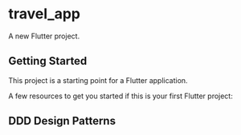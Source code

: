 # travel_app

A new Flutter project.

## Getting Started

This project is a starting point for a Flutter application.

A few resources to get you started if this is your first Flutter project:

## DDD Design Patterns
